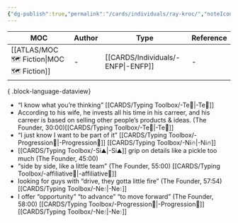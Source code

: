```yaml
---
{"dg-publish":true,"permalink":"/cards/individuals/ray-kroc/","noteIcon":"1","created":"2023-04-19T19:58:37.990+02:00","updated":"2023-05-02T10:41:45.906+02:00"}
---
```


| MOC                                           | Author | Type                                  | Reference |
| --------------------------------------------- | ------ | ------------------------------------- | --------- |
| [[ATLAS/MOC 🗺️ Fiction\|MOC 🗺️ Fiction]] | \-     | [[CARDS/Individuals/-ENFP\|-ENFP]] | \-        |

{ .block-language-dataview}

- “I know what you’re thinking” [[CARDS/Typing Toolbox/-Te🏹\|-Te🏹]] 
- According to his wife, he invests all his time in his carreer, and his carreer is based on selling other people’s products & ideas. (The Founder, 30:00)[[CARDS/Typing Toolbox/-Te🏹\|-Te🏹]]  
- “I just know I want to be part of it” [[CARDS/Typing Toolbox/-Progression🔦\|-Progression🔦]] [[CARDS/Typing Toolbox/-Ni🔥\|-Ni🔥]] 
- [[CARDS/Typing Toolbox/-Si⛰️\|-Si⛰️]] grip on details like a pickle too much (The Founder, 45:00)
- “side by side, like a little team” (The Founder, 55:00) [[CARDS/Typing Toolbox/-affiliative🐜\|-affiliative🐜]] 
- looking for guys with “drive, they gotta little fire” (The Founder, 57:54) [[CARDS/Typing Toolbox/-Ne💧\|-Ne💧]] 
- I offer “opportunity” “to advance” “to move forward” (The Founder, 58:00) [[CARDS/Typing Toolbox/-Progression🔦\|-Progression🔦]] [[CARDS/Typing Toolbox/-Ne💧\|-Ne💧]] 


